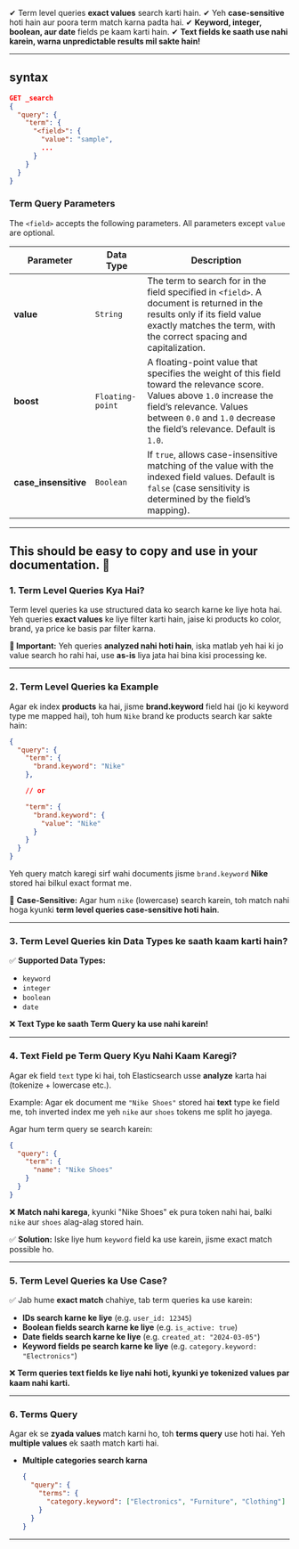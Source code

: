 ✔ Term level queries **exact values** search karti hain.
✔ Yeh **case-sensitive** hoti hain aur poora term match karna padta hai.
✔ **Keyword, integer, boolean, aur date** fields pe kaam karti hain.
✔ **Text fields ke saath use nahi karein, warna unpredictable results mil sakte hain!**

---

## syntax

```json
GET _search
{
  "query": {
    "term": {
      "<field>": {
        "value": "sample",
        ...
      }
    }
  }
}
```

### Term Query Parameters

The `<field>` accepts the following parameters. All parameters except `value` are optional.

| Parameter            | Data Type        | Description                                                                                                                                                                                                                    |
| -------------------- | ---------------- | ------------------------------------------------------------------------------------------------------------------------------------------------------------------------------------------------------------------------------ |
| **value**            | `String`         | The term to search for in the field specified in `<field>`. A document is returned in the results only if its field value exactly matches the term, with the correct spacing and capitalization.                               |
| **boost**            | `Floating-point` | A floating-point value that specifies the weight of this field toward the relevance score. Values above `1.0` increase the field’s relevance. Values between `0.0` and `1.0` decrease the field’s relevance. Default is `1.0`. |
| **case_insensitive** | `Boolean`        | If `true`, allows case-insensitive matching of the value with the indexed field values. Default is `false` (case sensitivity is determined by the field’s mapping).                                                            |

---

## This should be easy to copy and use in your documentation. 🚀

### **1. Term Level Queries Kya Hai?**

Term level queries ka use structured data ko search karne ke liye hota hai. Yeh queries **exact values** ke liye filter karti hain, jaise ki products ko color, brand, ya price ke basis par filter karna.

**🛑 Important:** Yeh queries **analyzed nahi hoti hain**, iska matlab yeh hai ki jo value search ho rahi hai, use **as-is** liya jata hai bina kisi processing ke.

---

### **2. Term Level Queries ka Example**

Agar ek index **products** ka hai, jisme **brand.keyword** field hai (jo ki keyword type me mapped hai), toh hum `Nike` brand ke products search kar sakte hain:

```json
{
  "query": {
    "term": {
      "brand.keyword": "Nike"
    },

    // or

    "term": {
      "brand.keyword": {
        "value": "Nike"
      }
    }
  }
}
```

Yeh query match karegi sirf wahi documents jisme `brand.keyword` **Nike** stored hai bilkul exact format me.

🛑 **Case-Sensitive:** Agar hum `nike` (lowercase) search karein, toh match nahi hoga kyunki **term level queries case-sensitive hoti hain**.

---

### **3. Term Level Queries kin Data Types ke saath kaam karti hain?**

✅ **Supported Data Types:**

- `keyword`
- `integer`
- `boolean`
- `date`

❌ **Text Type ke saath Term Query ka use nahi karein!**

---

### **4. Text Field pe Term Query Kyu Nahi Kaam Karegi?**

Agar ek field `text` type ki hai, toh Elasticsearch usse **analyze** karta hai (tokenize + lowercase etc.).

Example: Agar ek document me `"Nike Shoes"` stored hai **text** type ke field me, toh inverted index me yeh `nike` aur `shoes` tokens me split ho jayega.

Agar hum term query se search karein:

```json
{
  "query": {
    "term": {
      "name": "Nike Shoes"
    }
  }
}
```

❌ **Match nahi karega**, kyunki "Nike Shoes" ek pura token nahi hai, balki `nike` aur `shoes` alag-alag stored hain.

✅ **Solution:** Iske liye hum `keyword` field ka use karein, jisme exact match possible ho.

---

### **5. Term Level Queries ka Use Case?**

✅ Jab hume **exact match** chahiye, tab term queries ka use karein:

- **IDs search karne ke liye** (e.g. `user_id: 12345`)
- **Boolean fields search karne ke liye** (e.g. `is_active: true`)
- **Date fields search karne ke liye** (e.g. `created_at: "2024-03-05"`)
- **Keyword fields pe search karne ke liye** (e.g. `category.keyword: "Electronics"`)

❌ **Term queries text fields ke liye nahi hoti, kyunki ye tokenized values par kaam nahi karti.**

---

### **6. Terms Query**

Agar ek se **zyada values** match karni ho, toh **terms query** use hoti hai. Yeh **multiple values** ek saath match karti hai.

- **Multiple categories search karna**
  ```json
  {
    "query": {
      "terms": {
        "category.keyword": ["Electronics", "Furniture", "Clothing"]
      }
    }
  }
  ```

---
